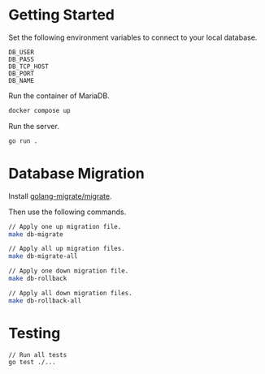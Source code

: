 # Getting Started

Set the following environment variables to connect to your local database.

```
DB_USER
DB_PASS
DB_TCP_HOST
DB_PORT
DB_NAME
```

Run the container of MariaDB.

```bash
docker compose up
```

Run the server.

```bash
go run .
```

# Database Migration

Install [golang-migrate/migrate](https://github.com/golang-migrate/migrate).

Then use the following commands.

```bash
// Apply one up migration file.
make db-migrate

// Apply all up migration files.
make db-migrate-all

// Apply one down migration file.
make db-rollback

// Apply all down migration files.
make db-rollback-all
```

# Testing

```bash
// Run all tests
go test ./...
```

